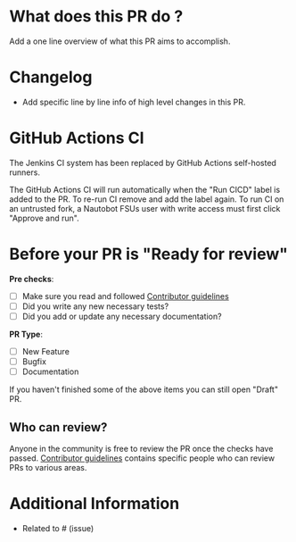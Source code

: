 # What does this PR do ?

Add a one line overview of what this PR aims to accomplish.

# Changelog 
- Add specific line by line info of high level changes in this PR.

# GitHub Actions CI

The Jenkins CI system has been replaced by GitHub Actions self-hosted runners.

The GitHub Actions CI will run automatically when the "Run CICD" label is added to the PR.
To re-run CI remove and add the label again.
To run CI on an untrusted fork, a Nautobot FSUs user with write access must first click "Approve and run".

# Before your PR is "Ready for review"
**Pre checks**:
- [ ] Make sure you read and followed [Contributor guidelines](https://github.com/NVIDIA/nautobot-app-consumables/blob/main/CONTRIBUTING.md)
- [ ] Did you write any new necessary tests?
- [ ] Did you add or update any necessary documentation?
  
**PR Type**:
- [ ] New Feature
- [ ] Bugfix
- [ ] Documentation

If you haven't finished some of the above items you can still open "Draft" PR.

## Who can review?

Anyone in the community is free to review the PR once the checks have passed. 
[Contributor guidelines](https://github.com/NVIDIA/nautobot-app-consumables/blob/main/CONTRIBUTING.md) contains specific people who can review PRs to various areas.

# Additional Information
* Related to # (issue)
